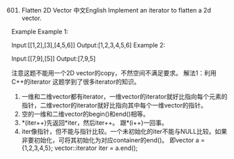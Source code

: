 601. Flatten 2D Vector
中文English
Implement an iterator to flatten a 2d vector.

Example
Example 1:

Input:[[1,2],[3],[4,5,6]]
Output:[1,2,3,4,5,6]
Example 2:

Input:[[7,9],[5]]
Output:[7,9,5]



注意这题不能用一个2D vector的copy，不然空间不满足要求。
解法1：利用C++的iterator
这题学到了很多iterator的知识。
1) 一维和二维vector都有iterator，一维vector的iterator就好比指向每个元素的指针，二维vector的iterator就好比指向其中每个一维vector的指针。
2) 空的一维和二维vector的begin()和end()相等。
3) \*(iter++)先返回\*iter，然后iter++。
跟\*(i++)一回事。
4) iter像指针，但不能与指针比较。一个未初始化的iter不能与NULL比较。如果非要初始化，可将其初始化为对应container的end()。
即vector<int> a = {1,2,3,4,5};
vector<int>::iterator iter = a.end();
